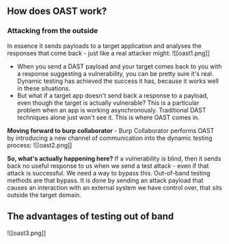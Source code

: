 ## How does OAST work?

### Attacking from the outside
In essence it sends payloads to a target application and analyses the responses that come back - just like a real attacker might:
![[oast1.png]]
- When you send a DAST payload and your target comes back to you with a response suggesting a vulnerability, you can be pretty sure it's real. Dynamic testing has achieved the success it has, because it works well in these situations.
- But what if a target app doesn't send back a response to a payload, even though the target is actually vulnerable? This is a particular problem when an app is working asynchronously. Traditional DAST techniques alone just won't see it. This is where OAST comes in.

**Moving forward to burp collaborator** - 
Burp Collaborator performs OAST by introducing a new channel of communication into the dynamic testing process:
![[oast2.png]]

**So, what's actually happening here?**
If a vulnerability is blind, then it sends back no useful response to us when we send a test attack - even if that attack is successful.
We need a way to bypass this. Out-of-band testing methods are that bypass. It is done by sending an attack payload that causes an interaction with an external system we have control over, that sits outside the target domain.

## The advantages of testing out of band
![[oast3.png]]

